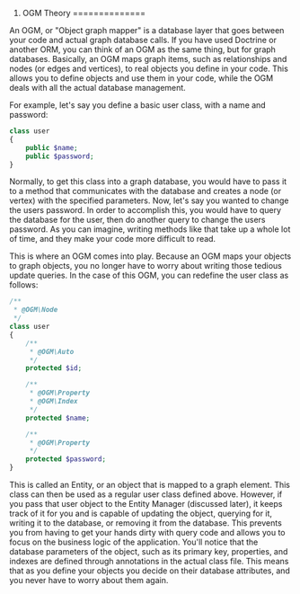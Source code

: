 1. OGM Theory
==============

An OGM, or "Object graph mapper" is a database layer that goes between your code and actual graph database calls. If you
have used Doctrine or another ORM, you can think of an OGM as the same thing, but for graph databases. Basically, an
OGM maps graph items, such as relationships and nodes (or edges and vertices), to real objects you define in your code.
This allows you to define objects and use them in your code, while the OGM deals with all the actual database management.

For example, let's say you define a basic user class, with a name and password:

```PHP
class user
{
    public $name;
    public $password;
}
```

Normally, to get this class into a graph database, you would have to pass it to a method that communicates with the
database and creates a node (or vertex) with the specified parameters. Now, let's say you wanted to change the users
password. In order to accomplish this, you would have to query the database for the user, then do another query to change
the users password. As you can imagine, writing methods like that take up a whole lot of time, and they make your code
more difficult to read.

This is where an OGM comes into play. Because an OGM maps your objects to graph objects, you no longer have to worry
about writing those tedious update queries. In the case of this OGM, you can redefine the user class as follows:

```PHP
/**
 * @OGM\Node
 */
class user
{
    /**
     * @OGM\Auto
     */
    protected $id;

    /**
     * @OGM\Property
     * @OGM\Index
     */
    protected $name;

    /**
     * @OGM\Property
     */
    protected $password;
}
```

This is called an Entity, or an object that is mapped to a graph element. This class can then be used as a regular user
class defined above. However, if you pass that user object to the Entity Manager (discussed later), it keeps track of it
for you and is capable of updating the object, querying for it, writing it to the database, or removing it from the
database. This prevents you from having to get your hands dirty with query code and allows you to focus on the business
logic of the application. You'll notice that the database parameters of the object, such as its primary key, properties,
and indexes are defined through annotations in the actual class file. This means that as you define your objects you
decide on their database attributes, and you never have to worry about them again.
